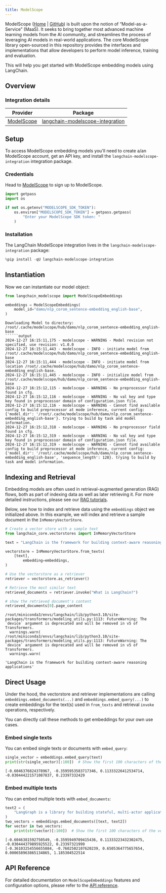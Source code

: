 ```yaml
---
title: ModelScope
---
```


ModelScope ([Home](https://www.modelscope.cn/) | [GitHub](https://github.com/modelscope/modelscope)) is built upon the notion of “Model-as-a-Service” (MaaS). It seeks to bring together most advanced machine learning models from the AI community, and streamlines the process of leveraging AI models in real-world applications. The core ModelScope library open-sourced in this repository provides the interfaces and implementations that allow developers to perform model inference, training and evaluation.

This will help you get started with ModelScope embedding models using LangChain.

## Overview
### Integration details

| Provider | Package |
|:--------:|:-------:|
| [ModelScope](/oss/integrations/providers/modelscope/) | [langchain-modelscope-integration](https://pypi.org/project/langchain-modelscope-integration/) |

## Setup

To access ModelScope embedding models you'll need to create a/an ModelScope account, get an API key, and install the `langchain-modelscope-integration` integration package.

### Credentials

Head to [ModelScope](https://modelscope.cn/) to sign up to ModelScope.


```python
import getpass
import os

if not os.getenv("MODELSCOPE_SDK_TOKEN"):
    os.environ["MODELSCOPE_SDK_TOKEN"] = getpass.getpass(
        "Enter your ModelScope SDK token: "
    )
```

### Installation

The LangChain ModelScope integration lives in the `langchain-modelscope-integration` package:


```python
%pip install -qU langchain-modelscope-integration
```

## Instantiation

Now we can instantiate our model object:


```python
from langchain_modelscope import ModelScopeEmbeddings

embeddings = ModelScopeEmbeddings(
    model_id="damo/nlp_corom_sentence-embedding_english-base",
)
```
```output
Downloading Model to directory: /root/.cache/modelscope/hub/damo/nlp_corom_sentence-embedding_english-base
``````output
2024-12-27 16:15:11,175 - modelscope - WARNING - Model revision not specified, use revision: v1.0.0
2024-12-27 16:15:11,443 - modelscope - INFO - initiate model from /root/.cache/modelscope/hub/damo/nlp_corom_sentence-embedding_english-base
2024-12-27 16:15:11,444 - modelscope - INFO - initiate model from location /root/.cache/modelscope/hub/damo/nlp_corom_sentence-embedding_english-base.
2024-12-27 16:15:11,445 - modelscope - INFO - initialize model from /root/.cache/modelscope/hub/damo/nlp_corom_sentence-embedding_english-base
2024-12-27 16:15:12,115 - modelscope - WARNING - No preprocessor field found in cfg.
2024-12-27 16:15:12,116 - modelscope - WARNING - No val key and type key found in preprocessor domain of configuration.json file.
2024-12-27 16:15:12,116 - modelscope - WARNING - Cannot find available config to build preprocessor at mode inference, current config: {'model_dir': '/root/.cache/modelscope/hub/damo/nlp_corom_sentence-embedding_english-base'}. trying to build by task and model information.
2024-12-27 16:15:12,318 - modelscope - WARNING - No preprocessor field found in cfg.
2024-12-27 16:15:12,319 - modelscope - WARNING - No val key and type key found in preprocessor domain of configuration.json file.
2024-12-27 16:15:12,319 - modelscope - WARNING - Cannot find available config to build preprocessor at mode inference, current config: {'model_dir': '/root/.cache/modelscope/hub/damo/nlp_corom_sentence-embedding_english-base', 'sequence_length': 128}. trying to build by task and model information.
```
## Indexing and Retrieval

Embedding models are often used in retrieval-augmented generation (RAG) flows, both as part of indexing data as well as later retrieving it. For more detailed instructions, please see our [RAG tutorials](/oss/tutorials/rag).

Below, see how to index and retrieve data using the `embeddings` object we initialized above. In this example, we will index and retrieve a sample document in the `InMemoryVectorStore`.


```python
# Create a vector store with a sample text
from langchain_core.vectorstores import InMemoryVectorStore

text = "LangChain is the framework for building context-aware reasoning applications"

vectorstore = InMemoryVectorStore.from_texts(
    [text],
        embedding=embeddings,
)

# Use the vectorstore as a retriever
retriever = vectorstore.as_retriever()

# Retrieve the most similar text
retrieved_documents = retriever.invoke("What is LangChain?")

# show the retrieved document's content
retrieved_documents[0].page_content
```
```output
/root/miniconda3/envs/langchain/lib/python3.10/site-packages/transformers/modeling_utils.py:1113: FutureWarning: The `device` argument is deprecated and will be removed in v5 of Transformers.
  warnings.warn(
/root/miniconda3/envs/langchain/lib/python3.10/site-packages/transformers/modeling_utils.py:1113: FutureWarning: The `device` argument is deprecated and will be removed in v5 of Transformers.
  warnings.warn(
```


```output
'LangChain is the framework for building context-aware reasoning applications'
```


## Direct Usage

Under the hood, the vectorstore and retriever implementations are calling `embeddings.embed_documents(...)` and `embeddings.embed_query(...)` to create embeddings for the text(s) used in `from_texts` and retrieval `invoke` operations, respectively.

You can directly call these methods to get embeddings for your own use cases.

### Embed single texts

You can embed single texts or documents with `embed_query`:


```python
single_vector = embeddings.embed_query(text)
print(str(single_vector)[:100])  # Show the first 100 characters of the vector
```
```output
[-0.6046376824378967, -0.3595953583717346, 0.11333226412534714, -0.030444221571087837, 0.23397332429
```
### Embed multiple texts

You can embed multiple texts with `embed_documents`:


```python
text2 = (
    "LangGraph is a library for building stateful, multi-actor applications with LLMs"
)
two_vectors = embeddings.embed_documents([text, text2])
for vector in two_vectors:
    print(str(vector)[:100])  # Show the first 100 characters of the vector
```
```output
[-0.6046381592750549, -0.3595949709415436, 0.11333223432302475, -0.030444379895925522, 0.23397321999
[-0.36103254556655884, -0.7602502107620239, 0.6505364775657654, 0.000658963865134865, 1.185304522514
```
## API Reference

For detailed documentation on `ModelScopeEmbeddings` features and configuration options, please refer to the [API reference](https://www.modelscope.cn/docs/sdk/pipelines).
